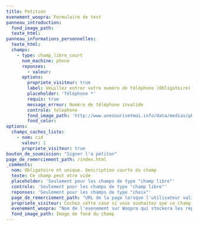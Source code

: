```yaml
---
title: Petition
evenement_woopra: Formulaire de test
panneau_introduction:
  fond_image_path:
  texte_html:
panneau_informations_personnelles:
  texte_html:
  champs:
    - type: champ_libre_court
      nom_machine: phone
      reponses:
        - valeur:
      options:
        propriete_visiteur: true
        label: Veuillez entrer votre numéro de téléphone (Obligatoire)
        placeholder: 'Téléphone *'
        requis: true
        message_erreur: Numéro de téléphone invalide
        controle: telephone
        fond_image_path: 'http://www.unesourisetmoi.info/data/medias/photos/134/changer-fond-ecran-windows_01.jpg'
        fond_color:
options:
  champs_caches_liste:
    - nom: cid
      valeur: 1
      propriete_visiteur: true
bouton_de_soumission: "Signer l'a pétiton"
page_de_remerciement_path: /index.html
_comments:
  nom: Obligatoire et unique. Description courte du champ
  texte: Ce champ peut etre vide
  placeholder: 'Seulement pour les champs de type "champ libre"'
  controle: 'Seulement pour les champs de type "champ libre"'
  reponses: 'Seulement pour les champs de type "choix"'
  page_de_remerciement_path: "URL de la page lorsque l'utilisateur valide le formulaire"
  propriete_visiteur: Cochez cette case si vous souhaitez que ce champ remonte dans les propriétés du visiteur sur Woopra
  evenement_woopra: "Nom de l'evenement sur Woopra qui stockera les répondants"
  fond_image_path: Image de fond du champ
---
```



